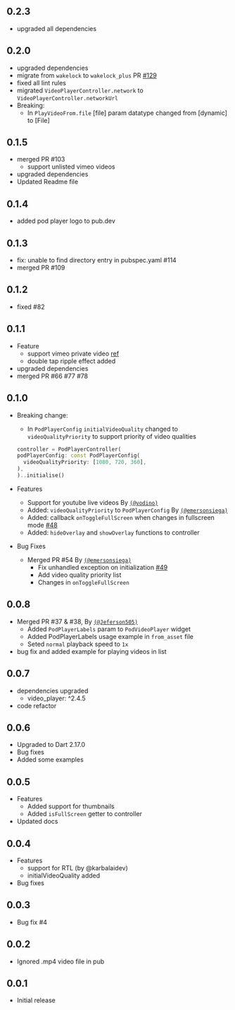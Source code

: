 ## 0.2.3

- upgraded all dependencies

## 0.2.0

- upgraded dependencies
- migrate from `wakelock` to `wakelock_plus` PR [#129](https://github.com/newtaDev/pod_player/pull/129)
- fixed all lint rules
- migrated `VideoPlayerController.network` to `VideoPlayerController.networkUrl`
- Breaking:
  - In `PlayVideoFrom.file` [file] param datatype changed from [dynamic] to [File]

## 0.1.5

- merged PR #103
  - support unlisted vimeo videos
- upgraded dependencies
- Updated Readme file

## 0.1.4

- added pod player logo to pub.dev

## 0.1.3

- fix: unable to find directory entry in pubspec.yaml #114
- merged PR #109

## 0.1.2

- fixed #82

## 0.1.1

- Feature
  - support vimeo private video [ref](https://github.com/newtaDev/pod_player#how-to-play-video-from-vimeo-private-videos)
  - double tap ripple effect added
- upgraded dependencies
- merged PR #66 #77 #78

## 0.1.0

- Breaking change:

  - In `PodPlayerConfig` `initialVideoQuality` changed to `videoQualityPriority` to support priority of video qualities

  ```dart
  controller = PodPlayerController(
  podPlayerConfig: const PodPlayerConfig(
    videoQualityPriority: [1080, 720, 360],
  ),
  )..initialise()
  ```

- Features

  - Support for youtube live videos By [`(@vodino)`](https://github.com/vodino)
  - Added: `videoQualityPriority` to `PodPlayerConfig` By [`(@emersonsiega)`](https://github.com/emersonsiega)
  - Added: callback `onToggleFullScreen` when changes in fullscreen mode [#48](https://github.com/newtaDev/pod_player/issues/48)
  - Added: `hideOverlay` and `showOverlay` functions to controller

- Bug Fixes
  - Merged PR #54 By [`(@emersonsiega)`](https://github.com/emersonsiega)
    - Fix unhandled exception on initialization [#49](https://github.com/newtaDev/pod_player/issues/49)
    - Add video quality priority list
    - Changes in `onToggleFullScreen`

## 0.0.8

- Merged PR #37 & #38, By [`(@Jeferson505)`](https://github.com/Jeferson505)
  - Added `PodPlayerLabels` param to `PodVideoPlayer` widget
  - Added PodPlayerLabels usage example in `from_asset` file
  - Seted `normal` playback speed to `1x`
- bug fix and added example for playing videos in list

## 0.0.7

- dependencies upgraded
  - video_player: ^2.4.5
- code refactor

## 0.0.6

- Upgraded to Dart 2.17.0
- Bug fixes
- Added some examples

## 0.0.5

- Features
  - Added support for thumbnails
  - Added `isFullScreen` getter to controller
- Updated docs

## 0.0.4

- Features
  - support for RTL (by @karbalaidev)
  - initialVideoQuality added
- Bug fixes

## 0.0.3

- Bug fix #4

## 0.0.2

- Ignored .mp4 video file in pub

## 0.0.1

- Initial release
